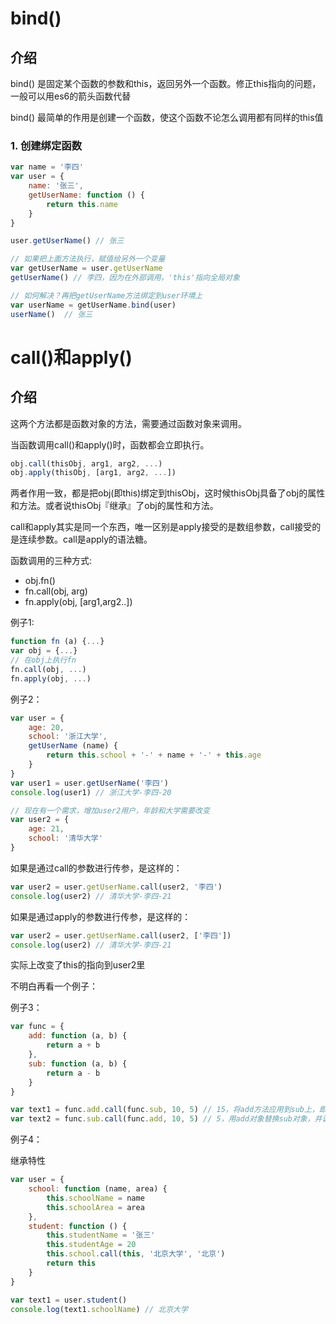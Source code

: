 # bind()

## 介绍

bind() 是固定某个函数的参数和this，返回另外一个函数。修正this指向的问题，一般可以用es6的箭头函数代替

bind() 最简单的作用是创建一个函数，使这个函数不论怎么调用都有同样的this值

### 1. 创建绑定函数

```javascript
var name = '李四'
var user = {
    name: '张三',
    getUserName: function () {
        return this.name
    }
}

user.getUserName() // 张三

// 如果把上面方法执行，赋值给另外一个变量
var getUserName = user.getUserName
getUserName() // 李四，因为在外部调用，'this'指向全局对象

// 如何解决？再把getUserName方法绑定到user环境上
var userName = getUserName.bind(user)
userName()  // 张三
```

# call()和apply()

## 介绍

这两个方法都是函数对象的方法，需要通过函数对象来调用。

当函数调用call()和apply()时，函数都会立即执行。

```javascript
obj.call(thisObj, arg1, arg2, ...)
obj.apply(thisObj, [arg1, arg2, ...])
```

两者作用一致，都是把obj(即this)绑定到thisObj，这时候thisObj具备了obj的属性和方法。或者说thisObj『继承』了obj的属性和方法。

call和apply其实是同一个东西，唯一区别是apply接受的是数组参数，call接受的是连续参数。call是apply的语法糖。

函数调用的三种方式:

- obj.fn()
- fn.call(obj, arg)
- fn.apply(obj, [arg1,arg2..])

例子1:

```javascript
function fn (a) {...}
var obj = {...}
// 在obj上执行fn
fn.call(obj, ...)
fn.apply(obj, ...)
```

例子2：

```javascript
var user = {
    age: 20,
    school: '浙江大学',
    getUserName (name) {
        return this.school + '-' + name + '-' + this.age
    }
}
var user1 = user.getUserName('李四')
console.log(user1) // 浙江大学-李四-20

// 现在有一个需求，增加user2用户，年龄和大学需要改变
var user2 = {
    age: 21,
    school: '清华大学'
}
```

如果是通过call的参数进行传参，是这样的：

```javascript
var user2 = user.getUserName.call(user2, '李四')
console.log(user2) // 清华大学-李四-21
```

如果是通过apply的参数进行传参，是这样的：

```javascript
var user2 = user.getUserName.call(user2, ['李四'])
console.log(user2) // 清华大学-李四-21
```

实际上改变了this的指向到user2里

不明白再看一个例子：

例子3：

```javascript
var func = {
    add: function (a, b) {
        return a + b
    },
    sub: function (a, b) {
        return a - b
    }
}

var text1 = func.add.call(func.sub, 10, 5) // 15，将add方法应用到sub上，即sub的指针指向add方法
var text2 = func.sub.call(func.add, 10, 5) // 5，用add对象替换sub对象，并调用sub对象的方法
```

例子4：

继承特性

```javascript
var user = {
    school: function (name, area) {
        this.schoolName = name
        this.schoolArea = area
    },
    student: function () {
        this.studentName = '张三'
        this.studentAge = 20
        this.school.call(this, '北京大学', '北京')
        return this
    }
}

var text1 = user.student()
console.log(text1.schoolName) // 北京大学
```
